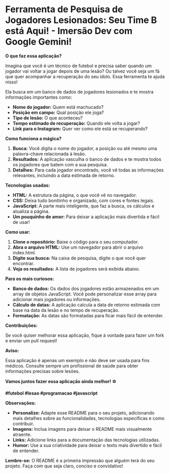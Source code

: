# Ferramenta de Pesquisa de Jogadores Lesionados: Seu Time B está Aqui! - Imersão Dev com Google Gemini!

**O que faz essa aplicação?**

Imagina que você é um técnico de futebol e precisa saber quando um jogador vai voltar a jogar depois de uma lesão? Ou talvez você seja um fã que quer acompanhar a recuperação do seu ídolo. Essa ferramenta te ajuda nisso! 

Ela busca em um banco de dados de jogadores lesionados e te mostra informações importantes como:

* **Nome do jogador:** Quem está machucado?
* **Posição em campo:** Qual posição ele joga?
* **Tipo de lesão:** O que aconteceu?
* **Tempo estimado de recuperação:** Quando ele volta a jogar?
* **Link para o Instagram:** Quer ver como ele está se recuperando?

**Como funciona a mágica?**

1. **Busca:** Você digita o nome do jogador, a posição ou até mesmo uma palavra-chave relacionada à lesão.
2. **Resultados:** A aplicação vasculha o banco de dados e te mostra todos os jogadores que batem com a sua pesquisa.
3. **Detalhes:** Para cada jogador encontrado, você vê todas as informações relevantes, incluindo a data estimada de retorno.

**Tecnologias usadas:**

* **HTML:** A estrutura da página, o que você vê no navegador.
* **CSS:** Deixa tudo bonitinho e organizado, com cores e fontes legais.
* **JavaScript:** A parte mais inteligente, que faz a busca, os cálculos e atualiza a página.
* **Um pouquinho de amor:** Para deixar a aplicação mais divertida e fácil de usar!

**Como usar:**

1. **Clone o repositório:** Baixe o código para o seu computador.
2. **Abra o arquivo HTML:** Use um navegador para abrir o arquivo index.html.
3. **Digite sua busca:** Na caixa de pesquisa, digite o que você quer encontrar.
4. **Veja os resultados:** A lista de jogadores será exibida abaixo.

**Para os mais curiosos:**

* **Banco de dados:** Os dados dos jogadores estão armazenados em um array de objetos JavaScript. Você pode personalizar esse array para adicionar mais jogadores ou informações.
* **Cálculo de datas:** A aplicação calcula a data de retorno estimada com base na data da lesão e no tempo de recuperação.
* **Formatação:** As datas são formatadas para ficar mais fácil de entender.

**Contribuições:**

Se você quiser melhorar essa aplicação, fique à vontade para fazer um fork e enviar um pull request! 

**Aviso:**

Essa aplicação é apenas um exemplo e não deve ser usada para fins médicos. Consulte sempre um profissional de saúde para obter informações precisas sobre lesões.

**Vamos juntos fazer essa aplicação ainda melhor!** ⚽️

**#futebol #lesao #programacao #javascript**

**Observações:**

* **Personalize:** Adapte esse README para o seu projeto, adicionando mais detalhes sobre as funcionalidades, tecnologias específicas e como contribuir.
* **Imagens:** Inclua imagens para deixar o README mais visualmente atraente.
* **Links:** Adicione links para a documentação das tecnologias utilizadas.
* **Humor:** Use a sua criatividade para deixar o texto mais divertido e fácil de entender.

**Lembre-se:** O README é a primeira impressão que alguém terá do seu projeto. Faça com que seja claro, conciso e convidativo!
